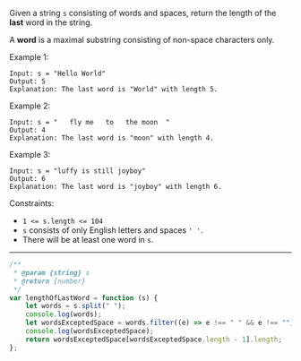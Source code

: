 Given a string `s` consisting of words and spaces, return the length of the **last** word in the string.

A **word** is a maximal substring consisting of non-space characters only.

Example 1:

```
Input: s = "Hello World"
Output: 5
Explanation: The last word is "World" with length 5.
```

Example 2:

```
Input: s = "   fly me   to   the moon  "
Output: 4
Explanation: The last word is "moon" with length 4.
```

Example 3:

```
Input: s = "luffy is still joyboy"
Output: 6
Explanation: The last word is "joyboy" with length 6.
```

Constraints:

-   `1 <= s.length <= 104`
-   `s` consists of only English letters and spaces `' '`.
-   There will be at least one word in `s`.

---

```js
/**
 * @param {string} s
 * @return {number}
 */
var lengthOfLastWord = function (s) {
    let words = s.split(" ");
    console.log(words);
    let wordsExceptedSpace = words.filter((e) => e !== " " && e !== "");
    console.log(wordsExceptedSpace);
    return wordsExceptedSpace[wordsExceptedSpace.length - 1].length;
};
```
